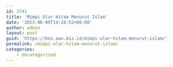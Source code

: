 ```yaml
---
id: 3741
title: 'Mimpi Ular Hitam Menurut Islam'
date: '2023-06-09T14:28:52+00:00'
author: admin
layout: post
guid: 'https://bos.awn.biz.id/mimpi-ular-hitam-menurut-islam/'
permalink: /mimpi-ular-hitam-menurut-islam/
categories:
    - Uncategorized
---
```


